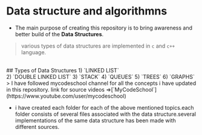 # Data structure and algorithmns 
- The main purpose of creating this repository is to bring awareness and better build of the  **Data Structures**.
> various types of data structures are implemented in `c` and `c++` language.
<br />
## Types of Data Structures 
1)   `LINKED LIST` <BR/>
2) `DOUBLE LINKED LIST`
3) `STACK`
4) `QUEUES`
5) `TREES`
6) `GRAPHS`
> I have followed mycodeschool channel for all the concepts i have updated in this repository. link for source videos =>[`MyCodeSchool`](https://www.youtube.com/user/mycodeschool)

- i have created each folder for each of the above mentioned topics.each folder consists of several files associated with the data structure.several implementations of the same data structure has been made with different sources.
 